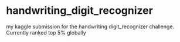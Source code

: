 # handwriting_digit_recognizer
 my kaggle submission for the handwriting digit_recognizer challenge. Currently ranked top 5% globally
